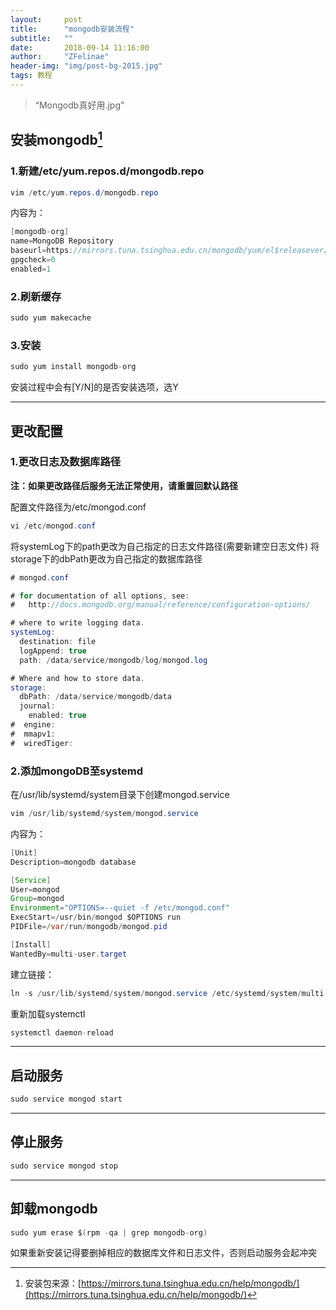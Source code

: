 ```yaml
---
layout:     post
title:      "mongodb安装流程"
subtitle:   ""
date:       2018-09-14 11:16:00
author:     "ZFelinae"
header-img: "img/post-bg-2015.jpg"
tags: 教程
---
```


> “Mongodb真好用.jpg”

## 安装mongodb[^1]

### 1.新建/etc/yum.repos.d/mongodb.repo
```java
vim /etc/yum.repos.d/mongodb.repo
```
内容为：
```java
[mongodb-org]
name=MongoDB Repository
baseurl=https://mirrors.tuna.tsinghua.edu.cn/mongodb/yum/el$releasever/
gpgcheck=0
enabled=1
```

### 2.刷新缓存
```java
sudo yum makecache
```

### 3.安装
```java
sudo yum install mongodb-org
```
安装过程中会有[Y/N]的是否安装选项，选Y

---

## 更改配置

### 1.更改日志及数据库路径
**注：如果更改路径后服务无法正常使用，请重置回默认路径**

配置文件路径为/etc/mongod.conf
```java
vi /etc/mongod.conf
```
将systemLog下的path更改为自己指定的日志文件路径(需要新建空日志文件)
将storage下的dbPath更改为自己指定的数据库路径
```java
# mongod.conf

# for documentation of all options, see:
#   http://docs.mongodb.org/manual/reference/configuration-options/

# where to write logging data.
systemLog:
  destination: file
  logAppend: true
  path: /data/service/mongodb/log/mongod.log

# Where and how to store data.
storage:
  dbPath: /data/service/mongodb/data
  journal:
    enabled: true
#  engine:
#  mmapv1:
#  wiredTiger:
```

### 2.添加mongoDB至systemd
在/usr/lib/systemd/system目录下创建mongod.service
```java
vim /usr/lib/systemd/system/mongod.service
```
内容为：
```java
[Unit]
Description=mongodb database

[Service]
User=mongod
Group=mongod
Environment="OPTIONS=--quiet -f /etc/mongod.conf"
ExecStart=/usr/bin/mongod $OPTIONS run
PIDFile=/var/run/mongodb/mongod.pid

[Install]
WantedBy=multi-user.target
```
建立链接：
```java
ln -s /usr/lib/systemd/system/mongod.service /etc/systemd/system/multi-user.target.wants/
```
重新加载systemctl
```java
systemctl daemon-reload
```

---

## 启动服务
```java
sudo service mongod start
```

---

## 停止服务
```java
sudo service mongod stop
```

---

## 卸载mongodb
```java
sudo yum erase $(rpm -qa | grep mongodb-org)
```
如果重新安装记得要删掉相应的数据库文件和日志文件，否则启动服务会起冲突
[^1]:安装包来源：[https://mirrors.tuna.tsinghua.edu.cn/help/mongodb/](https://mirrors.tuna.tsinghua.edu.cn/help/mongodb/)